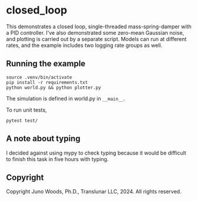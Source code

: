 # closed_loop

This demonstrates a closed loop, single-threaded mass-spring-damper with a
PID controller. I've also demonstrated some zero-mean Gaussian noise, and
plotting is carried out by a separate script. Models can run at different
rates, and the example includes two logging rate groups as well.

## Running the example

    source .venv/bin/activate
    pip install -r requirements.txt
    python world.py && python plotter.py

The simulation is defined in world.py in `__main__`.

To run unit tests,

    pytest test/

## A note about typing

I decided against using mypy to check typing because it would be difficult
to finish this task in five hours with typing.

## Copyright

Copyright Juno Woods, Ph.D., Translunar LLC, 2024. All rights reserved.